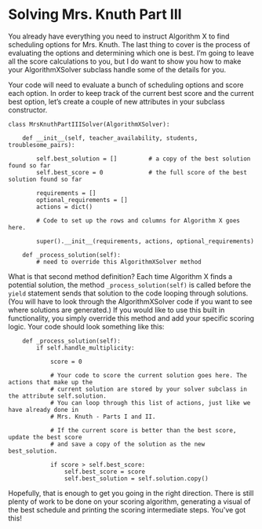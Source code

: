 # Solving Mrs. Knuth Part III

You already have everything you need to instruct Algorithm X to find scheduling options for Mrs. Knuth. The last thing to cover is the process of evaluating the options and determining which one is best. I’m going to leave all the score calculations to you, but I do want to show you how to make your AlgorithmXSolver subclass handle some of the details for you.

Your code will need to evaluate a bunch of scheduling options and score each option. In order to keep track of the current best score and the current best option, let’s create a couple of new attributes in your subclass constructor.

```
class MrsKnuthPartIIISolver(AlgorithmXSolver):

    def __init__(self, teacher_availability, students, troublesome_pairs):
        
        self.best_solution = []         # a copy of the best solution found so far
        self.best_score = 0             # the full score of the best solution found so far

        requirements = []
        optional_requirements = []
        actions = dict()

        # Code to set up the rows and columns for Algorithm X goes here.

        super().__init__(requirements, actions, optional_requirements)

    def _process_solution(self):
        # need to override this AlgorithmXSolver method
```

What is that second method definition? Each time Algorithm X finds a potential solution, the method `_process_solution(self)` is called before the `yield` statement sends that solution to the code looping through solutions. (You will have to look through the AlgorithmXSolver code if you want to see where solutions are generated.) If you would like to use this built in functionality, you simply override this method and add your specific scoring logic. Your code should look something like this:


```
    def _process_solution(self):
        if self.handle_multiplicity:

            score = 0

            # Your code to score the current solution goes here. The actions that make up the
            # current solution are stored by your solver subclass in the attribute self.solution.
            # You can loop through this list of actions, just like we have already done in
            # Mrs. Knuth - Parts I and II.

            # If the current score is better than the best score, update the best score
            # and save a copy of the solution as the new best_solution.

            if score > self.best_score:
                self.best_score = score
                self.best_solution = self.solution.copy()
```

Hopefully, that is enough to get you going in the right direction. There is still plenty of work to be done on your scoring algorithm, generating a visual of the best schedule and printing the scoring intermediate steps. You've got this!
